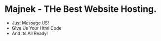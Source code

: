 # Majnek - THe Best Website Hosting.
 - Just Message US!
 - GIve Us Your Html Code
 - And Its All Ready!
